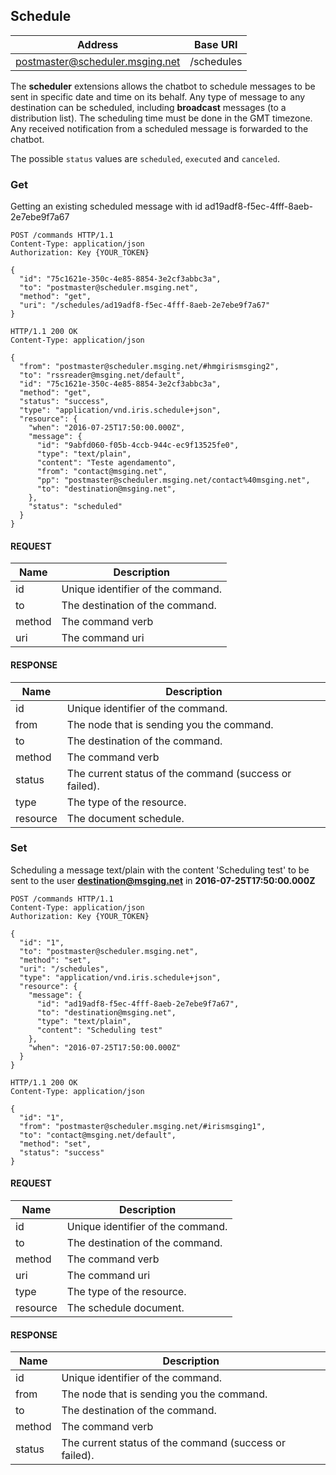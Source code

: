 ## Schedule

| Address                         | Base URI     |
|---------------------------------|--------------|
| postmaster@scheduler.msging.net | /schedules   |

The **scheduler** extensions allows the chatbot to schedule messages to be sent in specific date and time on its behalf. Any type of message to any destination can be scheduled, including **broadcast** messages (to a distribution list). The scheduling time must be done in the GMT timezone. Any received notification from a scheduled message is forwarded to the chatbot.

The possible `status` values are `scheduled`, `executed` and `canceled`. 

### Get

Getting an existing scheduled message with id ad19adf8-f5ec-4fff-8aeb-2e7ebe9f7a67

```http
POST /commands HTTP/1.1
Content-Type: application/json
Authorization: Key {YOUR_TOKEN}

{  
  "id": "75c1621e-350c-4e85-8854-3e2cf3abbc3a",
  "to": "postmaster@scheduler.msging.net",
  "method": "get",
  "uri": "/schedules/ad19adf8-f5ec-4fff-8aeb-2e7ebe9f7a67"
}
```

```http
HTTP/1.1 200 OK
Content-Type: application/json

{
  "from": "postmaster@scheduler.msging.net/#hmgirismsging2",
  "to": "rssreader@msging.net/default",
  "id": "75c1621e-350c-4e85-8854-3e2cf3abbc3a",
  "method": "get",
  "status": "success",
  "type": "application/vnd.iris.schedule+json",
  "resource": {
    "when": "2016-07-25T17:50:00.000Z",
    "message": {
      "id": "9abfd060-f05b-4ccb-944c-ec9f13525fe0",
      "type": "text/plain",
      "content": "Teste agendamento",
      "from": "contact@msging.net",
      "pp": "postmaster@scheduler.msging.net/contact%40msging.net",
      "to": "destination@msging.net",
    },
    "status": "scheduled"
  }
}
```
#### REQUEST

| Name | Description |
|---------------------------------|--------------|
|  id    | Unique identifier of the command.   |
| to    | The destination of the command.   |
| method    | The command verb   |
| uri    | The command uri   |

#### RESPONSE

| Name | Description |
|---------------------------------|--------------|
| id    | Unique identifier of the command.   |
| from    | The node that is sending you the command.   |
| to    | The destination of the command.   |
| method    | The command verb   |
| status    | The current status of the command (success or failed).   |
| type | The type of the resource. |
| resource | The document schedule. |

### Set

Scheduling a message text/plain with the content 'Scheduling test' to be sent to the user **destination@msging.net** in **2016-07-25T17:50:00.000Z**

```http
POST /commands HTTP/1.1
Content-Type: application/json
Authorization: Key {YOUR_TOKEN}

{  
  "id": "1",
  "to": "postmaster@scheduler.msging.net",
  "method": "set",
  "uri": "/schedules",
  "type": "application/vnd.iris.schedule+json",
  "resource": {  
    "message": {  
      "id": "ad19adf8-f5ec-4fff-8aeb-2e7ebe9f7a67",
      "to": "destination@msging.net",
      "type": "text/plain",
      "content": "Scheduling test"
    },
    "when": "2016-07-25T17:50:00.000Z"
  }
}
```

```http
HTTP/1.1 200 OK
Content-Type: application/json

{ 
  "id": "1",
  "from": "postmaster@scheduler.msging.net/#irismsging1",
  "to": "contact@msging.net/default",
  "method": "set",
  "status": "success"
}
```


#### REQUEST

| Name | Description |
|---------------------------------|--------------|
| id    | Unique identifier of the command.   |
| to    | The destination of the command.   |
| method    | The command verb   |
| uri    | The command uri   |
| type | The type of the resource. |
| resource | The schedule document. |

#### RESPONSE

| Name | Description |
|---------------------------------|--------------|
| id    | Unique identifier of the command.   |
| from    | The node that is sending you the command.   |
| to    | The destination of the command.   |
| method    | The command verb   |
| status    | The current status of the command (success or failed). |



